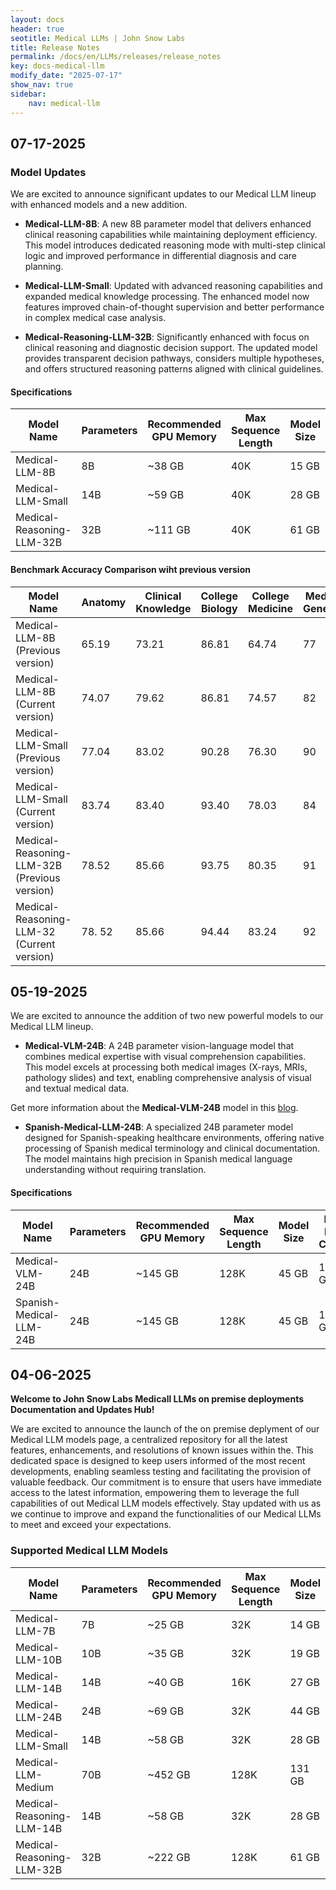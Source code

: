 ```yaml
---
layout: docs
header: true
seotitle: Medical LLMs | John Snow Labs
title: Release Notes
permalink: /docs/en/LLMs/releases/release_notes
key: docs-medical-llm
modify_date: "2025-07-17"
show_nav: true
sidebar:
    nav: medical-llm
---
```


<div class="h3-box" markdown="1">

## 07-17-2025

### Model Updates

We are excited to announce significant updates to our Medical LLM lineup with enhanced models and a new addition.

- **Medical-LLM-8B**: A new 8B parameter model that delivers enhanced clinical reasoning capabilities while maintaining deployment efficiency. This model introduces dedicated reasoning mode with multi-step clinical logic and improved performance in differential diagnosis and care planning.

- **Medical-LLM-Small**: Updated with advanced reasoning capabilities and expanded medical knowledge processing. The enhanced model now features improved chain-of-thought supervision and better performance in complex medical case analysis.

- **Medical-Reasoning-LLM-32B**: Significantly enhanced with focus on clinical reasoning and diagnostic decision support. The updated model provides transparent decision pathways, considers multiple hypotheses, and offers structured reasoning patterns aligned with clinical guidelines.

#### Specifications

| **Model Name**             | **Parameters** | **Recommended GPU Memory** | **Max Sequence Length** | **Model Size** | **Max KV-Cache** | **Tensor Parallel Sizes** |
|---------------------------|--------------|------------------|-------------------|-------------|----------------|------------------------|
| Medical-LLM-8B            | 8B          | ~38 GB           | 40K               | 15 GB       | 23 GB          | 1, 2, 4, 8            |
| Medical-LLM-Small         | 14B         | ~59 GB           | 40K               | 28 GB       | 31 GB          | 1, 2, 4, 8            |
| Medical-Reasoning-LLM-32B | 32B         | ~111 GB          | 40K               | 61 GB       | 50 GB          | 2, 4, 8               |

#### Benchmark Accuracy Comparison wiht previous version

| **Model Name**             | **Anatomy** | **Clinical Knowledge** | **College Biology** | **College Medicine** | **Medical Genetics** | **Professional Medicine** | **PubMedQA**  |
|---------------------------|--------------|------------------|-------------------|-------------|----------------|------------------------|----|
| Medical-LLM-8B  (Previous version)           | 65.19 | 73.21 | 86.81 | 64.74 | 77 | 72.43 | 75.6 |
| Medical-LLM-8B (Current version)            | 74.07 | 79.62 | 86.81 | 74.57 | 82 | 79.78 | 76.6 |
| Medical-LLM-Small (Previous version)         | 77.04 | 83.02 | 90.28 | 76.30 | 90 | 85.29 | 79.0 |
| Medical-LLM-Small (Current version)         | 83.74 | 83.40 | 93.40 | 78.03 | 84 | 85.66 | 77.4 |
| Medical-Reasoning-LLM-32B (Previous version) | 78.52 | 85.66 | 93.75 | 80.35 | 91 | 87.5 | 75.8 |
| Medical-Reasoning-LLM-32 (Current version) | 78. 52 | 85.66 | 94.44 | 83.24 | 92 | 88.6 | 77.8 |


## 05-19-2025

We are excited to announce the addition of two new powerful models to our Medical LLM lineup.

- **Medical-VLM-24B**: A 24B parameter vision-language model that combines medical expertise with visual comprehension capabilities. This model excels at processing both medical images (X-rays, MRIs, pathology slides) and text, enabling comprehensive analysis of visual and textual medical data.

Get more information about the **Medical-VLM-24B** model in this [blog](https://www.johnsnowlabs.com/introducing-medical-vlm-24b-our-first-medical-vision-language-model/).

- **Spanish-Medical-LLM-24B**: A specialized 24B parameter model designed for Spanish-speaking healthcare environments, offering native processing of Spanish medical terminology and clinical documentation. The model maintains high precision in Spanish medical language understanding without requiring translation.

#### Specifications

| **Model Name**             | **Parameters** | **Recommended GPU Memory** | **Max Sequence Length** | **Model Size** | **Max KV-Cache** | **Tensor Parallel Sizes** |
|---------------------------|--------------|------------------|-------------------|-------------|----------------|------------------------|
| Medical-VLM-24B           | 24B         | ~145 GB          | 128K              | 45 GB       | 100 GB         | 2, 4, 8               |
| Spanish-Medical-LLM-24B   | 24B         | ~145 GB          | 128K              | 45 GB       | 100 GB         | 2, 4, 8               |

## 04-06-2025

**Welcome to John Snow Labs Medicall LLMs on premise deployments Documentation and Updates Hub!**

We are excited to announce the launch of the on premise deplyment of our Medical LLM models page, a centralized repository for all the latest features, enhancements, and resolutions of known issues within the. This dedicated space is designed to keep users informed of the most recent developments, enabling seamless testing and facilitating the provision of valuable feedback. Our commitment is to ensure that users have immediate access to the latest information, empowering them to leverage the full capabilities of out Medical LLM models effectively. Stay updated with us as we continue to improve and expand the functionalities of our Medical LLMs to meet and exceed your expectations.

### Supported Medical LLM Models

| **Model Name** | **Parameters** | **Recommended GPU Memory** | **Max Sequence Length** | **Model Size** | **Max KV-Cache** | **Tensor Parallel Sizes** |
|----------------------------|------------|--------------|---------------------|------------|--------------|----------------------|
| Medical-LLM-7B             | 7B         | ~25 GB       | 32K                 | 14 GB      | 11 GB        | 1, 2, 4              |
| Medical-LLM-10B            | 10B        | ~35 GB       | 32K                 | 19 GB      | 15 GB        | 1, 2, 4              |
| Medical-LLM-14B            | 14B        | ~40 GB       | 16K                 | 27 GB      | 13 GB        | 1, 2                 |
| Medical-LLM-24B            | 24B        | ~69 GB       | 32K                 | 44 GB      | 25 GB        | 1, 2, 4, 8           |
| Medical-LLM-Small          | 14B        | ~58 GB       | 32K                 | 28 GB      | 30 GB        | 1, 2, 4, 8           |
| Medical-LLM-Medium         | 70B        | ~452 GB      | 128K                | 131 GB     | 320 GB       | 4, 8                 |
| Medical-Reasoning-LLM-14B  | 14B        | ~58 GB       | 32K                 | 28 GB      | 30 GB        | 1, 2, 4, 8           |
| Medical-Reasoning-LLM-32B  | 32B        | ~222 GB      | 128K                | 61 GB      | 160 GB       | 2, 4, 8              |

</div>
